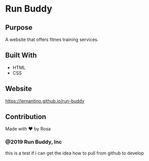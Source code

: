 # Run Buddy

## Purpose
A website that offers fitnes training services.

## Built With
* HTML
* CSS 

## Website
https://lernantino.github.io/run-buddy

## Contribution
Made with ♥ by Rosa

### @2019 Run Buddy, Inc


this is a test if i can get the idea how to pull from github to develop 
